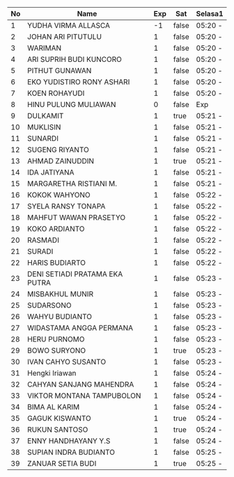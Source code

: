 | No | Name | Exp | Sat | Selasa1 |
|-----|-----|-----|-----|-----|
| 1 | YUDHA VIRMA ALLASCA | -1 | false | 05:20 - |
| 2 | JOHAN ARI PITUTULU | 1 | false | 05:20 - |
| 3 | WARIMAN | 1 | false | 05:20 - |
| 4 | ARI SUPRIH BUDI KUNCORO | 1 | false | 05:20 - |
| 5 | PITHUT GUNAWAN | 1 | false | 05:20 - |
| 6 | EKO YUDISTIRO RONY ASHARI | 1 | false | 05:20 - |
| 7 | KOEN ROHAYUDI | 1 | false | 05:20 - |
| 8 | HINU PULUNG MULIAWAN | 0 | false | Exp |
| 9 | DULKAMIT | 1 | true | 05:21 - |
| 10 | MUKLISIN | 1 | false | 05:21 - |
| 11 | SUNARDI | 1 | false | 05:21 - |
| 12 | SUGENG RIYANTO | 1 | false | 05:21 - |
| 13 | AHMAD ZAINUDDIN | 1 | true | 05:21 - |
| 14 | IDA JATIYANA | 1 | false | 05:21 - |
| 15 | MARGARETHA RISTIANI M. | 1 | false | 05:21 - |
| 16 | KOKOK WAHYONO | 1 | false | 05:22 - |
| 17 | SYELA RANSY TONAPA | 1 | false | 05:22 - |
| 18 | MAHFUT WAWAN PRASETYO | 1 | false | 05:22 - |
| 19 | KOKO ARDIANTO | 1 | false | 05:22 - |
| 20 | RASMADI | 1 | false | 05:22 - |
| 21 | SURADI | 1 | false | 05:22 - |
| 22 | HARIS BUDIARTO | 1 | false | 05:22 - |
| 23 | DENI SETIADI PRATAMA EKA PUTRA | 1 | false | 05:23 - |
| 24 | MISBAKHUL MUNIR | 1 | false | 05:23 - |
| 25 | SUDARSONO | 1 | false | 05:23 - |
| 26 | WAHYU BUDIANTO | 1 | false | 05:23 - |
| 27 | WIDASTAMA ANGGA PERMANA | 1 | false | 05:23 - |
| 28 | HERU PURNOMO | 1 | false | 05:23 - |
| 29 | BOWO SURYONO | 1 | true | 05:23 - |
| 30 | IVAN CAHYO SUSANTO | 1 | false | 05:23 - |
| 31 | Hengki Iriawan | 1 | false | 05:24 - |
| 32 | CAHYAN SANJANG MAHENDRA | 1 | false | 05:24 - |
| 33 | VIKTOR MONTANA TAMPUBOLON | 1 | false | 05:24 - |
| 34 | BIMA AL KARIM | 1 | false | 05:24 - |
| 35 | GAGUK KISWANTO | 1 | true | 05:24 - |
| 36 | RUKUN SANTOSO | 1 | true | 05:24 - |
| 37 | ENNY HANDHAYANY Y.S | 1 | false | 05:24 - |
| 38 | SUPIAN INDRA BUDIANTO | 1 | false | 05:25 - |
| 39 | ZANUAR SETIA BUDI | 1 | true | 05:25 - |
